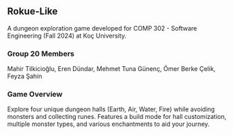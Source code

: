 ## Rokue-Like
A dungeon exploration game developed for COMP 302 - Software Engineering (Fall 2024) at Koç University.

### Group 20 Members

Mahir Tilkicioğlu,
Eren Dündar,
Mehmet Tuna Günenç,
Ömer Berke Çelik,
Feyza Şahin

### Game Overview
Explore four unique dungeon halls (Earth, Air, Water, Fire) while avoiding monsters and collecting runes. Features a build mode for hall customization, multiple monster types, and various enchantments to aid your journey.
